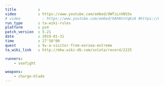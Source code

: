 ```yaml
---
title          :
video          : https://www.youtube.com/embed/OWTiLnVNS5o
# video          : https://www.youtube.com/embed/9AhNtnYqKzA #https://m.youtube.com/watch?v=9AhNtnYqKzA
run_type       : ta-wiki-rules
platform       : ps4
patch_version  : 5.21
date           : 2019-01-31
time           : 27'58"00
quest          : 9★-a-visitor-from-eorzea-extreme
ta_wiki_link   : http://mhw.wiki-db.com/solota/record/2225

runners:
    - seafight

weapons:
    - charge-blade
---
```

